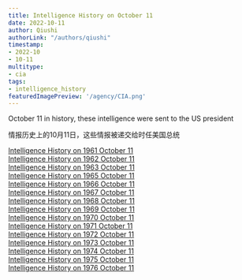 ```yaml
---
title: Intelligence History on October 11
date: 2022-10-11
author: Qiushi 
authorLink: "/authors/qiushi"
timestamp: 
- 2022-10
- 10-11
multitype: 
- cia
tags: 
- intelligence_history
featuredImagePreview: '/agency/CIA.png'
---
```



October 11 in history, these intelligence were sent to the US president

情报历史上的10月11日，这些情报被递交给时任美国总统

<!--more-->







[Intelligence History on 1961 October 11](/dailybrief/1961-10-11)   
[Intelligence History on 1962 October 11](/dailybrief/1962-10-11)   
[Intelligence History on 1963 October 11](/dailybrief/1963-10-11)   
[Intelligence History on 1965 October 11](/dailybrief/1965-10-11)   
[Intelligence History on 1966 October 11](/dailybrief/1966-10-11)   
[Intelligence History on 1967 October 11](/dailybrief/1967-10-11)   
[Intelligence History on 1968 October 11](/dailybrief/1968-10-11)   
[Intelligence History on 1969 October 11](/dailybrief/1969-10-11)   
[Intelligence History on 1970 October 11](/dailybrief/1970-10-11)   
[Intelligence History on 1971 October 11](/dailybrief/1971-10-11)   
[Intelligence History on 1972 October 11](/dailybrief/1972-10-11)   
[Intelligence History on 1973 October 11](/dailybrief/1973-10-11)   
[Intelligence History on 1974 October 11](/dailybrief/1974-10-11)   
[Intelligence History on 1975 October 11](/dailybrief/1975-10-11)   
[Intelligence History on 1976 October 11](/dailybrief/1976-10-11)   
